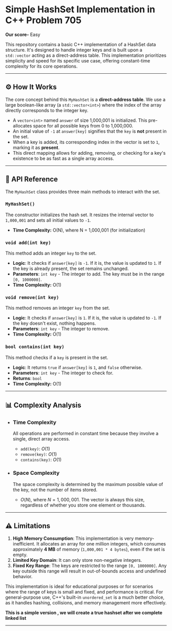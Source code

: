 # Simple HashSet Implementation in C++ Problem 705

**Our score-** Easy

This repository contains a basic C++ implementation of a HashSet data structure. It's designed to handle integer keys and is built upon a `std::vector` acting as a direct-address table. This implementation prioritizes simplicity and speed for its specific use case, offering constant-time complexity for its core operations.

---

## ⚙️ How It Works

The core concept behind this `MyHashSet` is a **direct-address table**. We use a large boolean-like array (a `std::vector<int>`) where the index of the array directly corresponds to the integer key.

-   A `vector<int>` named `answer` of size 1,000,001 is initialized. This pre-allocates space for all possible keys from 0 to 1,000,000.
-   An initial value of `-1` at `answer[key]` signifies that the `key` is **not** present in the set.
-   When a key is added, its corresponding index in the vector is set to `1`, marking it as **present**.
-   This direct mapping allows for adding, removing, or checking for a key's existence to be as fast as a single array access.



---

## 📖 API Reference

The `MyHashSet` class provides three main methods to interact with the set.

### `MyHashSet()`

The constructor initializes the hash set. It resizes the internal vector to `1,000,001` and sets all initial values to `-1`.

- **Time Complexity:** O(N), where N = 1,000,001 (for initialization)

### `void add(int key)`

This method adds an integer `key` to the set.
-   **Logic**: It checks if `answer[key]` is `-1`. If it is, the value is updated to `1`. If the key is already present, the set remains unchanged.
-   **Parameters**: `int key` - The integer to add. The key must be in the range `[0, 1000000]`.
-   **Time Complexity:** O(1)

### `void remove(int key)`

This method removes an integer `key` from the set.
-   **Logic**: It checks if `answer[key]` is `1`. If it is, the value is updated to `-1`. If the key doesn't exist, nothing happens.
-   **Parameters**: `int key` - The integer to remove.
-   **Time Complexity:** O(1)

### `bool contains(int key)`

This method checks if a `key` is present in the set.
-   **Logic**: It returns `true` if `answer[key]` is `1`, and `false` otherwise.
-   **Parameters**: `int key` - The integer to check for.
-   **Returns**: `bool`
-   **Time Complexity:** O(1)

---


## 📊 Complexity Analysis

-   ### Time Complexity
    All operations are performed in constant time because they involve a single, direct array access.
    -   `add(key)`: $O(1)$
    -   `remove(key)`: $O(1)$
    -   `contains(key)`: $O(1)$

-   ### Space Complexity
    The space complexity is determined by the maximum possible value of the key, not the number of items stored.
    -   $O(N)$, where $N = 1,000,001$. The vector is always this size, regardless of whether you store one element or thousands.

---

## ⚠️ Limitations

1.  **High Memory Consumption**: This implementation is very memory-inefficient. It allocates an array for one million integers, which consumes approximately **4 MB** of memory (`1,000,001 * 4 bytes`), even if the set is empty.
2.  **Limited Key Domain**: It can only store non-negative integers.
3.  **Fixed Key Range**: The keys are restricted to the range `[0, 1000000]`. Any key outside this range will result in out-of-bounds access and undefined behavior.

This implementation is ideal for educational purposes or for scenarios where the range of keys is small and fixed, and performance is critical. For general-purpose use, C++'s built-in `unordered_set` is a much better choice, as it handles hashing, collisions, and memory management more effectively.

**This is a simple version , we will create a true hashset after we complete linked list**

---